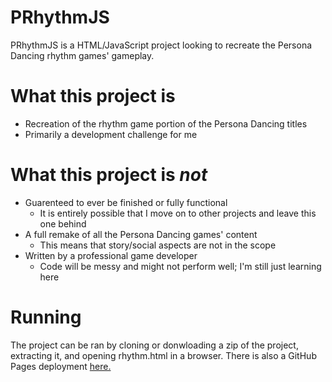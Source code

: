 # PRhythmJS
PRhythmJS is a HTML/JavaScript project looking to recreate the Persona Dancing rhythm games' gameplay.

# What this project is
- Recreation of the rhythm game portion of the Persona Dancing titles
- Primarily a development challenge for me

# What this project is *not*
- Guarenteed to ever be finished or fully functional
    - It is entirely possible that I move on to other projects and leave this one behind
- A full remake of all the Persona Dancing games' content
    - This means that story/social aspects are not in the scope
 - Written by a professional game developer
    - Code will be messy and might not perform well; I'm still just learning here

# Running
The project can be ran by cloning or donwloading a zip of the project, extracting it, and opening rhythm.html in a browser.
There is also a GitHub Pages deployment [here.](https://markkusboi.github.io/PRhythmJS/)